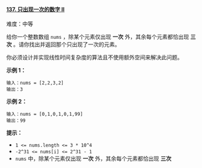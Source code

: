 ﻿#### [137\. 只出现一次的数字 II](https://leetcode.cn/problems/single-number-ii/)

难度：中等

给你一个整数数组 `nums` ，除某个元素仅出现 **一次** 外，其余每个元素都恰出现 **三次** 。请你找出并返回那个只出现了一次的元素。

你必须设计并实现线性时间复杂度的算法且不使用额外空间来解决此问题。

**示例 1：**

```
输入：nums = [2,2,3,2]
输出：3
```

**示例 2：**

```
输入：nums = [0,1,0,1,0,1,99]
输出：99
```

**提示：**

-   `1 <= nums.length <= 3 * 10^4`
-   `-2^31 <= nums[i] <= 2^31 - 1`
-   `nums` 中，除某个元素仅出现 **一次** 外，其余每个元素都恰出现 **三次**
